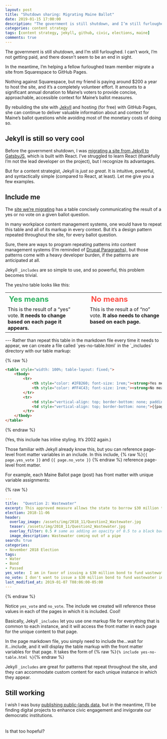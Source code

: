 ```yaml
---
layout: post
title: "Shutdown sharing: Migrating Maine Ballot"
date: 2019-01-15 17:00:00
description: "The government is still shutdown, and I’m still furloughed. In the meantime, I’m helping a fellow furloughed friend rebuild a civic website."
categories: content strategy
tags: [content strategy, jekyll, github, civic, elections, maine]
comments: true
---
```


The government is still shutdown, and I’m still furloughed. I can’t work, I’m not getting paid, and there doesn’t seem to be an end in sight.

In the meantime, I’m helping a fellow furloughed team member migrate a site from Squarespace to GitHub Pages. 

Nothing against Squarespace, but my friend is paying around $200 a year to host the site, and it’s a completely volunteer effort. It amounts to a significant annual donation to Maine’s voters to provide concise, approachable, accessible context for Maine’s ballot measures.

By rebuilding the site with [Jekyll](https://jekyllrb.com/) and hosting (for free) with GitHub Pages, she can continue to deliver valuable information about and context for Maine’s ballot questions while avoiding most of the monetary costs of doing so.

## Jekyll is still so very cool

Before the government shutdown, I was [migrating a site from Jekyll to GatsbyJS](https://revenuedata.doi.gov/blog/homepage-revamp-part-two/), which is built with React. I’ve struggled to learn React (thankfully I’m not the lead developer on the project), but I recognize its advantages.

But for a content strategist, Jekyll is _just so great_. It is intuitive, powerful, and syntactically simple (compared to React, at least). Let me give you a few examples.

## Include me

The [site we’re migrating](http://www.maineballot.org/) has a table concisely communicating the result of a yes or no vote on a given ballot question.

In many workplace content management systems, one would have to repeat this table and all of its markup in every context. But it’s a design pattern repeated throughout the site, for every ballot question.

Sure, there are ways to program repeating patterns into content management systems (I’m reminded of [Drupal Paragraphs](https://www.drupal.org/project/paragraphs)), but those patterns come with a heavy developer burden, if the patterns are anticipated at all.

Jekyll `_includes` are so simple to use, and so powerful, this problem becomes trivial.

The yes/no table looks like this:

<table style="width: 100%; table-layout: fixed;">
    <tbody>
        <tr>
            <th style="color: #2FB260; font-size: 1.5rem; text-align: left;"><strong>Yes means</strong></th>
            <th style="color: #FF4C43; font-size: 1.5rem; text-align: left;"><strong>No means</strong></th>
        </tr>    
        <tr>
            <td style="vertical-align: top; border-bottom: none; padding-right: 2rem;">This is the result of a “yes” vote. <strong>It needs to change based on each page it appears.</strong></td>
            <td style="vertical-align: top; border-bottom: none;">This is the result a of “no” vote. <strong>It also needs to change based on each page.</strong></td>
        </tr>
    </tbody>    
</table>
---
Rather than repeat this table in the markdown file every time it needs to appear, we can create a file called `yes-no-table.html` in the `_includes` directory with our table markup:

{% raw %}
```html
<table style="width: 100%; table-layout: fixed;">
    <tbody>
        <tr>
            <th style="color: #2FB260; font-size: 1rem;"><strong>Yes means</strong></th>
            <th style="color: #FF4C43; font-size: 1rem;"><strong>No means</strong></th>
        </tr>    
        <tr>
            <td style="vertical-align: top; border-bottom: none; padding-right: 2rem;">{{page.yes_vote}}</td>
            <td style="vertical-align: top; border-bottom: none;">{{page.no_vote}}</td>
        </tr>
    </tbody>    
</table>
```
{% endraw %}

(Yes, this include has inline styling. It’s 2002 again.)

Those familiar with Jekyll already know this, but you can reference page-level front matter variables in an include. In this include, {% raw %}`{{ page.yes_vote }}` and `{{ page.no_vote }}` {% endraw %} reference page-level front matter.

For example, each Maine Ballot page (post) has front matter with unique variable assignments:

{% raw %}
```yaml
---
title:  "Question 2: Wastewater"
excerpt: This approved measure allows the state to borrow $30 million to improve water quality.
election: 2018-11-06
header:
  overlay_image: /assets/img/2018_11/Question2_Wastewater.jpg
  teaser: /assets/img/2018_11/Question2_Wastewater.jpg
  overlay_filter: 0.5 # same as adding an opacity of 0.5 to a black background
  image_description: Wastewater coming out of a pipe
search: true
categories:
- November 2018 Election
tags:
- Water
- Bond
- Passed
yes_vote:  I am in favor of issuing a $30 million bond to fund wastewater infrastructure improvements.
no_vote: I don't want to issue a $30 million bond to fund wastewater infrastructure improvements.
last_modified_at: 2019-01-07 T08:06:00-05:00
---
```
{% endraw %}


Notice `yes_vote` and `no_vote`. The include we created will reference these values in each of the pages in which it is included. Cool! 

Basically, Jekyll `_includes` let you use one markup file for everything that is common to each instance, and it will access the front matter in each page for the unique content to that page.

In the page markdown file, you simply need to include the...wait for it...include, and it will display the table markup with the front matter variables for that page. It takes the form of {% raw %}`{% include yes-no-table.html %}`{% endraw %}

Jekyll `_includes` are great for patterns that repeat throughout the site, and they can accommodate custom content for each unique instance in which they appear.

## Still working

I wish I was busy [publishing public-lands data](https://github.com/ONRR/doi-extractives-data), but in the meantime, I’ll be finding digital projects to enhance civic engagement and invigorate our democratic institutions. 
<br>
<br>
<br>
Is that too hopeful?





